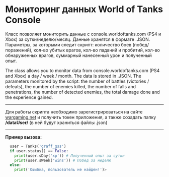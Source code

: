 # Мониторинг данных World of Tanks Console
Класс позволяет мониторить данные с console.worldoftanks.com (PS4 и Xbox) за сутки/неделю/месяц. Данные хранятся в формате .JSON.
Параметры, за которыми следит скрипт: количество боев (побед/поражений), кол-во убитых врагов, 
кол-во паданий и пробитий, кол-во обнаруженных врагов, суммарный нанесенный урон и полученный опыт.

The class allows you to monitor data from console.worldoftanks.com (PS4 and Xbox) a day / week / month. The data is stored in .JSON.
The parameters monitored by the script: the number of battles (victories / defeats), 
the number of enemies killed, the number of falls and penetrations, the number of detected enemies, 
the total damage done and the experience gained.

---
Для работы скрипта необходимо зарегистрироваться на сайте [wargaming.net](https://developers.wargaming.net/ "developers.wargaming.net") и получить токен приложения,
а также созадать папку **/dataUser/** (в ней будут храниться файлы .json)

---

**Пример вызова:**
```Python
  user = Tanks('graff_gss')
  if user.status() == False:
    print(user.sDay('xp')) # Полученный опыт за сутки
    print(user.sWeek('wins')) # Побед за неделю
  else:
    print('Ошибка, пользователь не найден!')>
 ```

